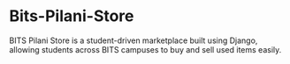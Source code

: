 # Bits-Pilani-Store
BITS Pilani Store is a student-driven marketplace built using Django, allowing students across BITS campuses to buy and sell used items easily.
